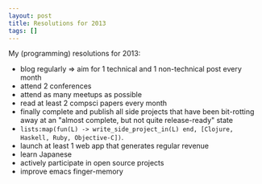 ```yaml
---
layout: post
title: Resolutions for 2013
tags: []
---
```


My (programming) resolutions for 2013:

+ blog regularly &#8658; aim for 1 technical and 1 non-technical post every month
+ attend 2 conferences
+ attend as many meetups as possible
+ read at least 2 compsci papers every month
+ finally complete and publish all side projects that have been bit-rotting away at an "almost complete, but not quite release-ready" state
+ `lists:map(fun(L) -> write_side_project_in(L) end, [Clojure, Haskell, Ruby, Objective-C])`.
+ launch at least 1 web app that generates regular revenue
+ learn Japanese
+ actively participate in open source projects
+ improve emacs finger-memory
